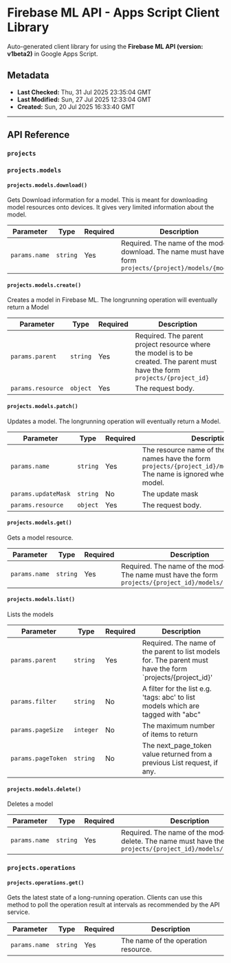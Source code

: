 # Firebase ML API - Apps Script Client Library

Auto-generated client library for using the **Firebase ML API (version: v1beta2)** in Google Apps Script.

## Metadata

- **Last Checked:** Thu, 31 Jul 2025 23:35:04 GMT
- **Last Modified:** Sun, 27 Jul 2025 12:33:04 GMT
- **Created:** Sun, 20 Jul 2025 16:33:40 GMT



---

## API Reference

### `projects`

### `projects.models`

#### `projects.models.download()`

Gets Download information for a model. This is meant for downloading model resources onto devices. It gives very limited information about the model.

| Parameter | Type | Required | Description |
|---|---|---|---|
| `params.name` | `string` | Yes | Required. The name of the model to download. The name must have the form `projects/{project}/models/{model}` |

#### `projects.models.create()`

Creates a model in Firebase ML. The longrunning operation will eventually return a Model

| Parameter | Type | Required | Description |
|---|---|---|---|
| `params.parent` | `string` | Yes | Required. The parent project resource where the model is to be created. The parent must have the form `projects/{project_id}` |
| `params.resource` | `object` | Yes | The request body. |

#### `projects.models.patch()`

Updates a model. The longrunning operation will eventually return a Model.

| Parameter | Type | Required | Description |
|---|---|---|---|
| `params.name` | `string` | Yes | The resource name of the Model. Model names have the form `projects/{project_id}/models/{model_id}` The name is ignored when creating a model. |
| `params.updateMask` | `string` | No | The update mask |
| `params.resource` | `object` | Yes | The request body. |

#### `projects.models.get()`

Gets a model resource.

| Parameter | Type | Required | Description |
|---|---|---|---|
| `params.name` | `string` | Yes | Required. The name of the model to get. The name must have the form `projects/{project_id}/models/{model_id}` |

#### `projects.models.list()`

Lists the models

| Parameter | Type | Required | Description |
|---|---|---|---|
| `params.parent` | `string` | Yes | Required. The name of the parent to list models for. The parent must have the form `projects/{project_id}' |
| `params.filter` | `string` | No | A filter for the list e.g. 'tags: abc' to list models which are tagged with "abc" |
| `params.pageSize` | `integer` | No | The maximum number of items to return |
| `params.pageToken` | `string` | No | The next_page_token value returned from a previous List request, if any. |

#### `projects.models.delete()`

Deletes a model

| Parameter | Type | Required | Description |
|---|---|---|---|
| `params.name` | `string` | Yes | Required. The name of the model to delete. The name must have the form `projects/{project_id}/models/{model_id}` |

### `projects.operations`

#### `projects.operations.get()`

Gets the latest state of a long-running operation. Clients can use this method to poll the operation result at intervals as recommended by the API service.

| Parameter | Type | Required | Description |
|---|---|---|---|
| `params.name` | `string` | Yes | The name of the operation resource. |